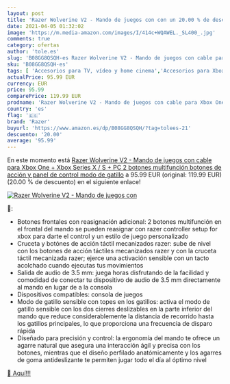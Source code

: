 ```yaml
---
layout: post
title: 'Razer Wolverine V2 - Mando de juegos con con un 20.00 % de descuento'
date: 2021-04-05 01:32:02
image: 'https://m.media-amazon.com/images/I/414c+WQAWEL._SL400_.jpg'
comments: true
category: ofertas
author: 'tole.es'
slug: 'B08GG8QSQH-es Razer Wolverine V2 - Mando de juegos con cable para Xbox...'
sku: 'B08GG8QSQH-es'
tags: [ 'Accesorios para TV, vídeo y home cinema','Accesorios para Xbox One','Auriculares gaming para Xbox One','Auriculares para equipo de audio','Auriculares y accesorios','Electrónica','Hardware y juegos para Xbox One','Mandos a distancia','TV, vídeo y home cinema','Videojuegos','razer','xbox', ]
actualPrice: 95.99 EUR
currency: EUR
price: 95.99
comparePrice: 119.99 EUR
prodname: 'Razer Wolverine V2 - Mando de juegos con cable para Xbox One + Xbox Series X / S + PC  2 botones multifunción  botones de acción y panel de control  modo de gatillo'
country: 'es'
flag: '🇪🇸'
brand: 'Razer'
buyurl: 'https://www.amazon.es/dp/B08GG8QSQH/?tag=tolees-21'
descuento: '20.00'
average: '95.99'
---
```


En este momento está [Razer Wolverine V2 - Mando de juegos con cable para Xbox One + Xbox Series X / S + PC  2 botones multifunción  botones de acción y panel de control  modo de gatillo](https://www.amazon.es/dp/B08GG8QSQH/?tag=tolees-21) a 95.99 EUR (original: 119.99 EUR) (20.00 %  de descuento) en el siguiente enlace!

[![Razer Wolverine V2 - Mando de juegos con](https://m.media-amazon.com/images/I/414c+WQAWEL._SL400_.jpg)](https://www.amazon.es/dp/B08GG8QSQH/?tag=tolees-21)

🔎:

- Botones frontales con reasignación adicional: 2 botones multifunción en el frontal del mando se pueden reasignar con razer controller setup for xbox para darte el control y un estilo de juego personalizado
- Cruceta y botónes de acción táctil mecanizados razer: sube de nivel con los botones de acción táctiles mecanizados razer y con la cruceta táctil mecanizada razer; ejerce una activación sensible con un tacto acolchado cuando ejecutas tus movimientos
- Salida de audio de 3.5 mm: juega horas disfrutando de la facilidad y comodidad de conectar tu dispositivo de audio de 3.5 mm directamente al mando en lugar de a la consola
- Dispositivos compatibles: consola de juegos
- Modo de gatillo sensible con topes en los gatillos: activa el modo de gatillo sensible con los dos cierres deslizables en la parte inferior del mando que reduce considerablemente la distancia de recorrido hasta los gatillos principales, lo que proporciona una frecuencia de disparo rápida
- Diseñado para precisión y control: la ergonomía del mando te ofrece un agarre natural que asegura una interacción ágil y precisa con los botones, mientras que el diseño perfilado anatómicamente y los agarres de goma antideslizante te permiten jugar todo el día al óptimo nivel

[🛒 Aquí!!!](https://www.amazon.es/dp/B08GG8QSQH/?tag=tolees-21)
